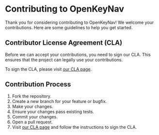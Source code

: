 # Contributing to OpenKeyNav

Thank you for considering contributing to OpenKeyNav! We welcome your contributions. Here are some guidelines to help you get started.

## Contributor License Agreement (CLA)

Before we can accept your contributions, you need to sign our CLA. This ensures that the project can legally use your contributions.

To sign the CLA, please visit [our CLA page](https://cla-assistant.io/LDubya/OpenKeyNav).

## Contribution Process

1. Fork the repository.
2. Create a new branch for your feature or bugfix.
3. Make your changes.
4. Ensure your changes pass existing tests.
5. Commit your changes.
6. Open a pull request.
7. Visit [our CLA page](https://cla-assistant.io/LDubya/OpenKeyNav) and follow the instructions to sign the CLA.